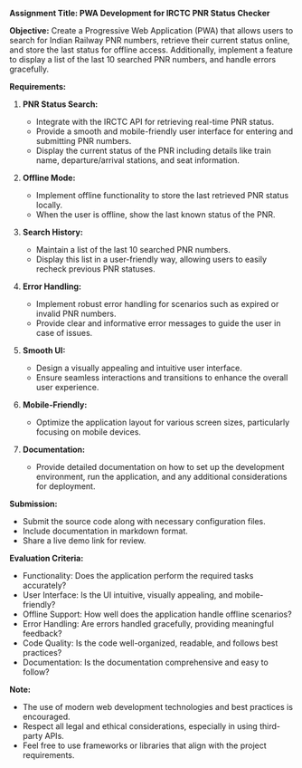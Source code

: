 **Assignment Title: PWA Development for IRCTC PNR Status Checker**

**Objective:**
Create a Progressive Web Application (PWA) that allows users to search for Indian Railway PNR numbers, retrieve their current status online, and store the last status for offline access. Additionally, implement a feature to display a list of the last 10 searched PNR numbers, and handle errors gracefully.

**Requirements:**
1. **PNR Status Search:**
   - Integrate with the IRCTC API for retrieving real-time PNR status.
   - Provide a smooth and mobile-friendly user interface for entering and submitting PNR numbers.
   - Display the current status of the PNR including details like train name, departure/arrival stations, and seat information.

2. **Offline Mode:**
   - Implement offline functionality to store the last retrieved PNR status locally.
   - When the user is offline, show the last known status of the PNR.

3. **Search History:**
   - Maintain a list of the last 10 searched PNR numbers.
   - Display this list in a user-friendly way, allowing users to easily recheck previous PNR statuses.

4. **Error Handling:**
   - Implement robust error handling for scenarios such as expired or invalid PNR numbers.
   - Provide clear and informative error messages to guide the user in case of issues.

5. **Smooth UI:**
   - Design a visually appealing and intuitive user interface.
   - Ensure seamless interactions and transitions to enhance the overall user experience.

6. **Mobile-Friendly:**
   - Optimize the application layout for various screen sizes, particularly focusing on mobile devices.

7. **Documentation:**
   - Provide detailed documentation on how to set up the development environment, run the application, and any additional considerations for deployment.

**Submission:**
- Submit the source code along with necessary configuration files.
- Include documentation in markdown format.
- Share a live demo link for review.

**Evaluation Criteria:**
- Functionality: Does the application perform the required tasks accurately?
- User Interface: Is the UI intuitive, visually appealing, and mobile-friendly?
- Offline Support: How well does the application handle offline scenarios?
- Error Handling: Are errors handled gracefully, providing meaningful feedback?
- Code Quality: Is the code well-organized, readable, and follows best practices?
- Documentation: Is the documentation comprehensive and easy to follow?

**Note:**
- The use of modern web development technologies and best practices is encouraged.
- Respect all legal and ethical considerations, especially in using third-party APIs.
- Feel free to use frameworks or libraries that align with the project requirements.